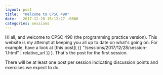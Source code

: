 ```yaml
---
layout: post
title:  "Welcome to CPSC 490"
date:   2017-12-28 15:12:27 -0800
categories: sessions
---
```


Hi all, and welcome to CPSC 490 (the programming practice version).
This website is my attempt at keeping you all up to date on what's going on.
For example, have a look at [this post]( {{ "/sessions/2017/12/28/session-1.html" | relative_url }} ). That's the post for the first session.

There will be at least one post per session indicating discussion points and exercises we expect to do.

